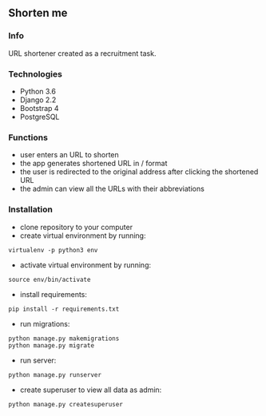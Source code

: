 ## Shorten me

### Info
URL shortener created as a recruitment task.

### Technologies
* Python 3.6
* Django 2.2
* Bootstrap 4
* PostgreSQL

### Functions
* user enters an URL to shorten
* the app generates shortened URL in <domain>/<abbreviation> format
* the user is redirected to the original address after clicking the shortened URL
* the admin can view all the URLs with their abbreviations

### Installation
* clone repository to your computer
* create virtual environment by running:
```
virtualenv -p python3 env
```
* activate virtual environment by running:
```
source env/bin/activate
```
* install requirements:
```
pip install -r requirements.txt
```
* run migrations:
```
python manage.py makemigrations
python manage.py migrate
```
* run server:
```
python manage.py runserver
```  
* create superuser to view all data as admin:
```
python manage.py createsuperuser
```
